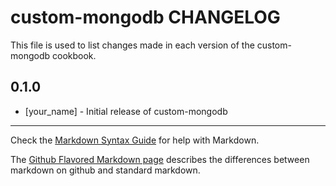 custom-mongodb CHANGELOG
========================

This file is used to list changes made in each version of the custom-mongodb cookbook.

0.1.0
-----
- [your_name] - Initial release of custom-mongodb

- - -
Check the [Markdown Syntax Guide](http://daringfireball.net/projects/markdown/syntax) for help with Markdown.

The [Github Flavored Markdown page](http://github.github.com/github-flavored-markdown/) describes the differences between markdown on github and standard markdown.
